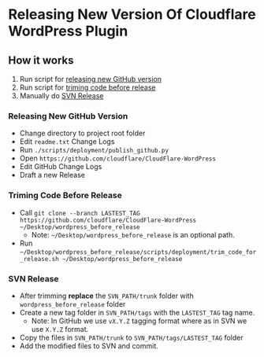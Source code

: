 # Releasing New Version Of Cloudflare WordPress Plugin

## How it works

1. Run script for [releasing new GitHub version](#releasing-new-github-version)
2. Run script for [triming code before release](#triming-code-before-release)
3. Manually do [SVN Release](#svn-release)

### Releasing New GitHub Version  
- Change directory to project root folder
- Edit `readme.txt` Change Logs
- Run `./scripts/deployment/publish_github.py`  
- Open `https://github.com/cloudflare/CloudFlare-WordPress`
- Edit GitHub Change Logs
- Draft a new Release

### Triming Code Before Release
- Call `git clone --branch LASTEST_TAG https://github.com/cloudflare/CloudFlare-WordPress ~/Desktop/wordpress_before_release`
  - Note: `~/Desktop/wordpress_before_release` is an optional path. 
- Run `~/Desktop/wordpress_before_release/scripts/deployment/trim_code_for_release.sh ~/Desktop/wordpress_before_release`  

### SVN Release
- After trimming **replace** the `SVN_PATH/trunk` folder with `wordpress_before_release` folder
- Create a new tag folder in `SVN_PATH/tags` with the `LASTEST_TAG` tag name.
  - Note: In GitHub we use `vX.Y.Z` tagging format where as in SVN we use `X.Y.Z` format.
- Copy the files in `SVN_PATH/trunk` to `SVN_PATH/tags/LASTEST_TAG` folder
- Add the modified files to SVN and commit. 
